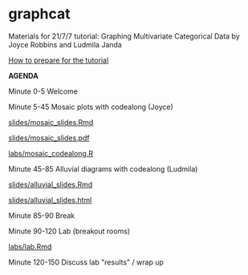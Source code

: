 # graphcat
Materials for 21/7/7 tutorial: Graphing Multivariate Categorical Data
by Joyce Robbins and Ludmila Janda

[How to prepare for the tutorial](https://github.com/jtr13/graphcat/blob/main/prep.md)


**AGENDA**

Minute 0-5 Welcome  

Minute 5-45 Mosaic plots with codealong (Joyce)

[slides/mosaic_slides.Rmd](slides/Mosaic_slides.Rmd)

[slides/mosaic_slides.pdf](slides/mosaic_slides.pdf)
     
[labs/mosaic_codealong.R](labs/mosaic_codealong.R)

Minute 45-85 Alluvial diagrams with codealong (Ludmila)

[slides/alluvial_slides.Rmd](slides/alluvial_slides.Rmd)

[slides/alluvial_slides.html](slides/alluvial_slides.html)

Minute 85-90 Break

Minute 90-120 Lab (breakout rooms)

[labs/lab.Rmd](labs/lab.Rmd)

Minute 120-150 Discuss lab "results" / wrap up
